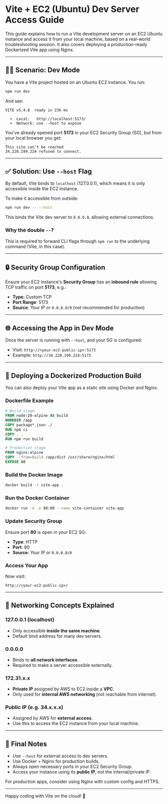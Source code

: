 # Vite + EC2 (Ubuntu) Dev Server Access Guide

This guide explains how to run a Vite development server on an EC2 Ubuntu instance and access it from your local machine, based on a real-world troubleshooting session.
It also covers deploying a production-ready Dockerized Vite app using Nginx.

---

## 🧑‍💻 Scenario: Dev Mode

You have a Vite project hosted on an Ubuntu EC2 instance. You run:

```bash
npm run dev
```

And see:

```
VITE v5.4.8  ready in 236 ms

  ➜  Local:   http://localhost:5173/
  ➜  Network: use --host to expose
```

You've already opened port **5173** in your EC2 Security Group (SG), but from your local browser you get:

```
This site can’t be reached
34.228.199.224 refused to connect.
```

---

## ✅ Solution: Use `--host` Flag

By default, Vite binds to `localhost` (127.0.0.1), which means it is only accessible inside the EC2 instance.

To make it accessible from outside:

```bash
npm run dev -- --host
```

This binds the Vite dev server to `0.0.0.0`, allowing external connections.

### Why the double `--`?

This is required to forward CLI flags through `npm run` to the underlying command (Vite, in this case).

---

## 🔒 Security Group Configuration

Ensure your EC2 instance's **Security Group** has an **inbound rule** allowing TCP traffic on port **5173**, e.g.:

* **Type**: Custom TCP
* **Port Range**: 5173
* **Source**: Your IP or `0.0.0.0/0` (not recommended for production)

---

## 🌐 Accessing the App in Dev Mode

Once the server is running with `--host`, and your SG is configured:

* Visit: `http://<your-ec2-public-ip>:5173`
* Example: `http://34.228.199.224:5173`

---

## 🐳 Deploying a Dockerized Production Build

You can also deploy your Vite app as a static site using Docker and Nginx.

### Dockerfile Example

```Dockerfile
# Build stage
FROM node:20-alpine AS build
WORKDIR /app
COPY package*.json ./
RUN npm ci
COPY . .
RUN npm run build

# Production stage
FROM nginx:alpine
COPY --from=build /app/dist /usr/share/nginx/html
EXPOSE 80
```

### Build the Docker Image

```bash
docker build -t vite-app .
```

### Run the Docker Container

```bash
docker run -d -p 80:80 --name vite-container vite-app
```

### Update Security Group

Ensure port **80** is open in your EC2 SG:

* **Type**: HTTP
* **Port**: 80
* **Source**: Your IP or `0.0.0.0/0`

### Access Your App

Now visit:

```
http://<your-ec2-public-ip>/
```

---

## 🧠 Networking Concepts Explained

### 127.0.0.1 (localhost)

* Only accessible **inside the same machine**.
* Default bind address for many dev servers.

### 0.0.0.0

* Binds to **all network interfaces**.
* Required to make a server accessible externally.

### 172.31.x.x

* **Private IP** assigned by AWS to EC2 inside a **VPC**.
* Only used for **internal AWS networking** (not reachable from internet).

### Public IP (e.g. 34.x.x.x)

* Assigned by AWS for **external access**.
* Use this to access the EC2 instance from your local machine.

---

## 🏁 Final Notes

* Use `--host` for external access to dev servers.
* Use Docker + Nginx for production builds.
* Always open necessary ports in your EC2 Security Group.
* Access your instance using its **public IP**, not the internal/private IP.

For production apps, consider using Nginx with custom config and HTTPS.

---

Happy coding with Vite on the cloud! 🚀
